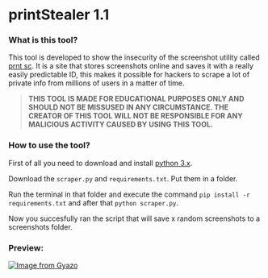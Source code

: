 # printStealer 1.1

### What is this tool?

This tool is developed to show the insecurity of the screenshot utility called [prnt sc](https://prnt.sc/). It is a site that stores screenshots online and saves it with a really easily predictable ID, this makes it possible for hackers to scrape a lot of private info from millions of users in a matter of time.

> **THIS TOOL IS MADE FOR EDUCATIONAL PURPOSES ONLY AND SHOULD NOT BE MISSUSED IN ANY CIRCUMSTANCE. THE CREATOR OF THIS TOOL WILL NOT BE RESPONSIBLE FOR ANY MALICIOUS ACTIVITY CAUSED BY USING THIS TOOL.**

### How to use the tool?

First of all you need to download and install [python 3.x](https://www.python.org/downloads/).

Download the `scraper.py` and `requirements.txt`.
Put them in a folder.

Run the terminal in that folder and execute the command `pip install -r requirements.txt` and after that `python scraper.py`.

Now you succesfully ran the script that will save x random screenshots to a screenshots folder.

### Preview:

[![Image from Gyazo](https://i.gyazo.com/404266882b8349f819a211ba0d4939aa.gif)](https://gyazo.com/404266882b8349f819a211ba0d4939aa)
